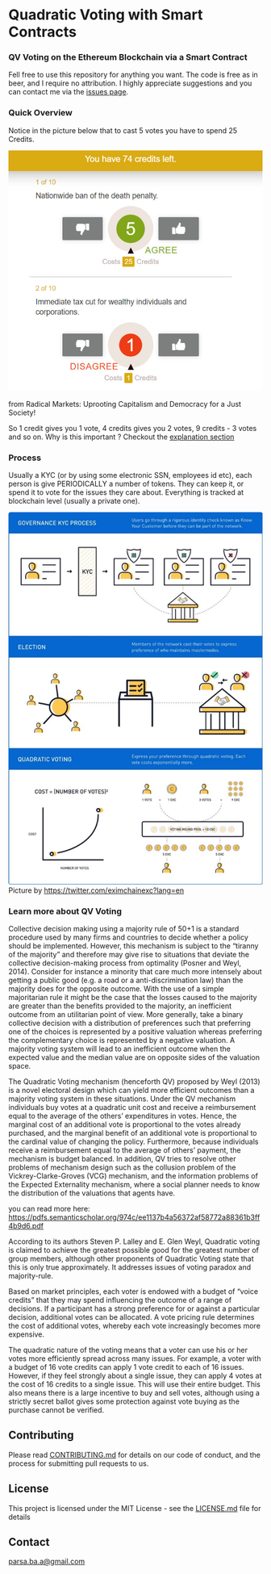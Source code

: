 # Quadratic Voting with Smart Contracts

### QV Voting on the Ethereum Blockchain via a Smart Contract

Fell free to use this repository for anything you want. The code is free as in beer, and I require no attribution. I highly appreciate suggestions and you can contact me via the <a href="https://github.com/AndreiD/qv_voting/issues">issues page</a>.

### Quick Overview

Notice in the picture below that to cast 5 votes you have to spend 25 Credits.

<img alt="Quadratic Voting with Smart Contracts Overview Image" src="https://raw.githubusercontent.com/AndreiD/qv_voting/master/assets/qv_1.jpeg"/>

from Radical Markets: Uprooting Capitalism and Democracy for a Just Society!

So 1 credit gives you 1 vote, 4 credits gives you 2 votes, 9 credits - 3 votes and so on.
Why is this important ? Checkout the <a href="https://github.com/AndreiD/qv_voting#learn-more-about-qv-voting">explanation section</a>

### Process

Usually a KYC (or by using some electronic SSN, employees id etc), each person is give PERIODICALLY a number of tokens. They can keep it, or spend it to vote for the issues they care about.
Everything is tracked at blockchain level (usually a private one).

<img alt="Quadratic Voting with Smart Contracts Overview Image 2" src="https://raw.githubusercontent.com/AndreiD/qv_voting/master/assets/qv_2.jpeg"/> Picture by https://twitter.com/eximchainexc?lang=en

### Learn more about QV Voting

Collective decision making using a majority rule of 50+1 is a standard procedure used by many firms and countries to decide whether a policy should be implemented. However, this
mechanism is subject to the “tiranny of the majority” and therefore may give rise to situations that deviate the collective decision-making process from optimality (Posner and Weyl, 2014).
Consider for instance a minority that care much more intensely about getting a public good
(e.g. a road or a anti-discrimination law) than the majority does for the opposite outcome.
With the use of a simple majoritarian rule it might be the case that the losses caused to the
majority are greater than the benefits provided to the majority, an inefficient outcome from an
utilitarian point of view. More generally, take a binary collective decision with a distribution of
preferences such that preferring one of the choices is represented by a positive valuation whereas
preferring the complementary choice is represented by a negative valuation. A majority voting
system will lead to an inefficient outcome when the expected value and the median value are
on opposite sides of the valuation space.

The Quadratic Voting mechanism (henceforth QV) proposed by Weyl (2013) is a novel
electoral design which can yield more efficient outcomes than a majority voting system in
these situations. Under the QV mechanism individuals buy votes at a quadratic unit cost
and receive a reimbursement equal to the average of the others’ expenditures in votes. Hence,
the marginal cost of an additional vote is proportional to the votes already purchased, and
the marginal benefit of an additional vote is proportional to the cardinal value of changing
the policy. Furthermore, because individuals receive a reimbursement equal to the average of
others’ payment, the mechanism is budget balanced. In addition, QV tries to resolve other
problems of mechanism design such as the collusion problem of the Vickrey-Clarke-Groves
(VCG) mechanism, and the information problems of the Expected Externality mechanism,
where a social planner needs to know the distribution of the valuations that agents have.

you can read more here: https://pdfs.semanticscholar.org/974c/ee1137b4a56372af58772a88361b3ff4b9d6.pdf


According to its authors Steven P. Lalley and E. Glen Weyl, Quadratic voting is claimed to achieve the greatest possible good for the greatest number of group members, although other proponents of Quadratic Voting state that this is only true approximately. It addresses issues of voting paradox and majority-rule.

Based on market principles, each voter is endowed with a budget of “voice credits” that they may spend influencing the outcome of a range of decisions. If a participant has a strong preference for or against a particular decision, additional votes can be allocated. A vote pricing rule determines the cost of additional votes, whereby each vote increasingly becomes more expensive.

The quadratic nature of the voting means that a voter can use his or her votes more efficiently spread across many issues. For example, a voter with a budget of 16 vote credits can apply 1 vote credit to each of 16 issues. However, if they feel strongly about a single issue, they can apply 4 votes at the cost of 16 credits to a single issue. This will use their entire budget. This also means there is a large incentive to buy and sell votes, although using a strictly secret ballot gives some protection against vote buying as the purchase cannot be verified.

## Contributing

Please read [CONTRIBUTING.md](CONTRIBUTING.md) for details on our code of conduct, and the process for submitting pull requests to us.


## License

This project is licensed under the MIT License - see the [LICENSE.md](LICENSE.md) file for details

## Contact

parsa.ba.a@gmail.com